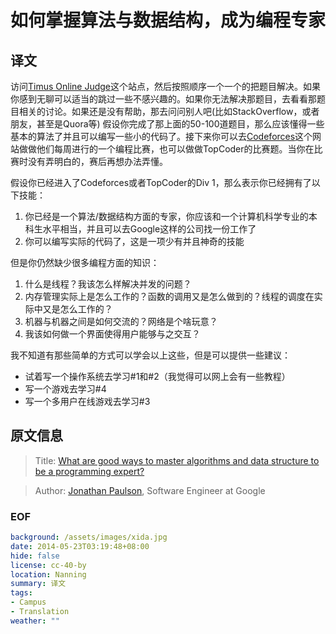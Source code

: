 如何掌握算法与数据结构，成为编程专家
====================================

## 译文
访问[Timus Online Judge][3]这个站点，然后按照顺序一个一个的把题目解决。如果你感到无聊可以适当的跳过一些不感兴趣的。如果你无法解决那题目，去看看那题目相关的讨论。如果还是没有帮助，那去问问别人吧(比如StackOverflow，或者朋友，甚至是Quora等) 假设你完成了那上面的50-100道题目，那么应该懂得一些基本的算法了并且可以编写一些小的代码了。接下来你可以去[Codeforces][4]这个网站做做他们每周进行的一个编程比赛，也可以做做TopCoder的比赛题。当你在比赛时没有弄明白的，赛后再想办法弄懂。

假设你已经进入了Codeforces或者TopCoder的Div 1，那么表示你已经拥有了以下技能：

1. 你已经是一个算法/数据结构方面的专家，你应该和一个计算机科学专业的本科生水平相当，并且可以去Google这样的公司找一份工作了
2. 你可以编写实际的代码了，这是一项少有并且神奇的技能

但是你仍然缺少很多编程方面的知识：

1. 什么是线程？我该怎么样解决并发的问题？
2. 内存管理实际上是怎么工作的？函数的调用又是怎么做到的？线程的调度在实际中又是怎么工作的？
3. 机器与机器之间是如何交流的？网络是个啥玩意？
4. 我该如何做一个界面使得用户能够与之交互？

我不知道有那些简单的方式可以学会以上这些，但是可以提供一些建议：
* 试着写一个操作系统去学习#1和#2（我觉得可以网上会有一些教程）
* 写一个游戏去学习#4
* 写一个多用户在线游戏去学习#3

## 原文信息
> Title: [What are good ways to master algorithms and data structure to be a programming expert?][1]

> Author: [Jonathan Paulson][2], Software Engineer at Google

### EOF
```yaml
background: /assets/images/xida.jpg
date: 2014-05-23T03:19:48+08:00
hide: false
license: cc-40-by
location: Nanning
summary: 译文
tags:
- Campus
- Translation
weather: ""
```

[1]: http://www.quora.com/Algorithms/What-are-good-ways-to-master-algorithms-and-data-structure-to-be-a-programming-expert
[2]: http://www.quora.com/Jonathan-Paulson
[3]: http://acm.timus.ru/problemset.aspx?space=1&page=all&sort=difficulty
[4]: http://codeforces.com/
